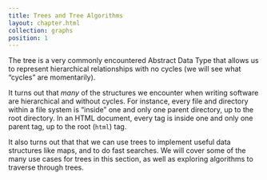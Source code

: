 ```yaml
---
title: Trees and Tree Algorithms
layout: chapter.html
collection: graphs
position: 1
---
```


The tree is a very commonly encountered Abstract Data Type that allows us to represent hierarchical relationships with no cycles (we will see what “cycles” are momentarily).

It turns out that _many_ of the structures we encounter when writing software are hierarchical and without cycles. For instance, every file and directory within a file system is “inside” one and only one parent directory, up to the root directory. In an HTML document, every tag is inside one and only one parent tag, up to the root (`html`) tag.

It also turns out that that we can use trees to implement useful data structures like maps, and to do fast searches. We will cover some of the many use cases for trees in this section, as well as exploring algorithms to traverse through trees.
